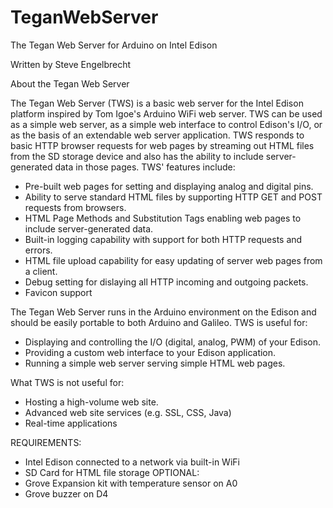 # TeganWebServer
The Tegan Web Server for Arduino on Intel Edison

Written by Steve Engelbrecht

About the Tegan Web Server 

The Tegan Web Server (TWS) is a basic web server for the Intel Edison platform inspired by Tom Igoe's Arduino WiFi web server. TWS can be used as a simple web server, as a simple web interface to control Edison's I/O, or as the basis of an extendable web server application. TWS responds to basic HTTP browser requests for web pages by streaming out HTML files from the SD storage device and also has the ability to include server-generated data in those pages. TWS' features include: 

* Pre-built web pages for setting and displaying analog and digital pins.
* Ability to serve standard HTML files by supporting HTTP GET and POST requests from browsers.
* HTML Page Methods and Substitution Tags enabling web pages to include server-generated data.
* Built-in logging capability with support for both HTTP requests and errors.
* HTML file upload capability for easy updating of server web pages from a client.
* Debug setting for dislaying all HTTP incoming and outgoing packets.
* Favicon support

The Tegan Web Server runs in the Arduino environment on the Edison and should be easily portable to both Arduino and Galileo. TWS is useful for:

* Displaying and controlling the I/O (digital, analog, PWM) of your Edison.
* Providing a custom web interface to your Edison application.
* Running a simple web server serving simple HTML web pages.

What TWS is not useful for:

* Hosting a high-volume web site.
* Advanced web site services (e.g. SSL, CSS, Java)
* Real-time applications

REQUIREMENTS:
* Intel Edison connected to a network via built-in WiFi
* SD Card for HTML file storage
OPTIONAL:
* Grove Expansion kit with temperature sensor on A0
* Grove buzzer on D4
